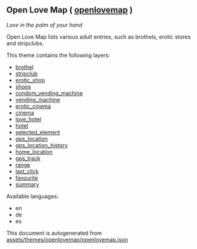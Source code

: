 [//]: # (WARNING: this file is automatically generated. Please find the sources at the bottom and edit those sources)

 Open Love Map ( [openlovemap](https://mapcomplete.org/openlovemap) ) 
----------------------------------------------------------------------



<p><i>Love in the palm of your hand</i></p>Open Love Map lists various adult entries, such as brothels, erotic stores and stripclubs.

This theme contains the following layers:



  - [brothel](../Layers/brothel.md)
  - [stripclub](../Layers/stripclub.md)
  - [erotic_shop](../Layers/erotic_shop.md)
  - [shops](../Layers/shops.md)
  - [condom_vending_machine](../Layers/condom_vending_machine.md)
  - [vending_machine](../Layers/vending_machine.md)
  - [erotic_cinema](../Layers/erotic_cinema.md)
  - [cinema](../Layers/cinema.md)
  - [love_hotel](../Layers/love_hotel.md)
  - [hotel](../Layers/hotel.md)
  - [selected_element](../Layers/selected_element.md)
  - [gps_location](../Layers/gps_location.md)
  - [gps_location_history](../Layers/gps_location_history.md)
  - [home_location](../Layers/home_location.md)
  - [gps_track](../Layers/gps_track.md)
  - [range](../Layers/range.md)
  - [last_click](../Layers/last_click.md)
  - [favourite](../Layers/favourite.md)
  - [summary](../Layers/summary.md)


Available languages:



  - en
  - de
  - es
 

This document is autogenerated from [assets/themes/openlovemap/openlovemap.json](https://github.com/pietervdvn/MapComplete/blob/develop/assets/themes/openlovemap/openlovemap.json)
